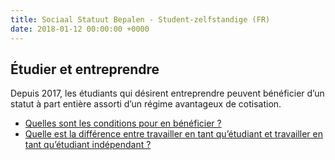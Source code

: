 ```yaml
---
title: Sociaal Statuut Bepalen - Student-zelfstandige (FR)
date: 2018-01-12 00:00:00 +0000
---
```

## Étudier et entreprendre

Depuis 2017, les étudiants qui désirent entreprendre peuvent bénéficier d’un statut à part entière assorti d’un régime avantageux de cotisation.

* [Quelles sont les conditions pour en      bénéficier ?](http://www.xerius.be/blog/studeren-en-ondernemen-perfect-haalbaar-als-student-zelfstandige%20)
* [Quelle est la différence entre travailler en tant      qu’étudiant et travailler en tant qu’étudiant indépendant ?](https://www.xerius.be/blog/werken-als-student-dit-zijn-je-opties)

  